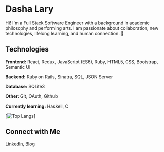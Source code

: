 # Dasha Lary

Hi! I'm a Full Stack Software Engineer with a background in academic philosophy and performing arts. I am passionate about collaboration, new technologies, lifelong learning, and human connection. 🌱

## Technologies

**Frontend:** React, Redux, JavaScript (ES6), Ruby, HTML5, CSS, Bootstrap, Semantic UI

**Backend:** Ruby on Rails, Sinatra, SQL, JSON Server

**Database:** SQLite3

**Other:** Git, OAuth, Github


**Currently learning:** Haskell, C



[![Top Langs](https://github-readme-stats.vercel.app/api/top-langs/?username=dashalary&layout=compact)]



## Connect with Me 

[LinkedIn](https://www.linkedin.com/in/dasha-lary/), [Blog](https://dasha-lary.medium.com)

<!--
**dashalary/dashalary** is a ✨ _special_ ✨ repository because its `README.md` (this file) appears on your GitHub profile.

Here are some ideas to get you started:

- 🔭 I’m currently working on ...
- 🌱 I’m currently learning ...
- 👯 I’m looking to collaborate on ...
- 🤔 I’m looking for help with ...
- 💬 Ask me about ...
- 📫 How to reach me: ...
- 😄 Pronouns: ...
- ⚡ Fun fact: ...
-->
